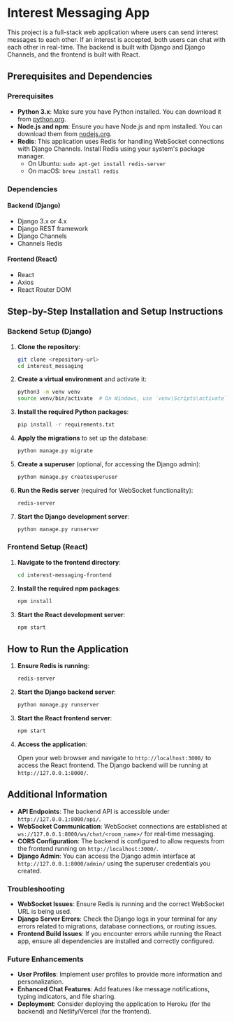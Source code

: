 # Interest Messaging App

This project is a full-stack web application where users can send interest messages to each other. If an interest is accepted, both users can chat with each other in real-time. The backend is built with Django and Django Channels, and the frontend is built with React.

## Prerequisites and Dependencies

### Prerequisites

- **Python 3.x**: Make sure you have Python installed. You can download it from [python.org](https://www.python.org/).
- **Node.js and npm**: Ensure you have Node.js and npm installed. You can download them from [nodejs.org](https://nodejs.org/).
- **Redis**: This application uses Redis for handling WebSocket connections with Django Channels. Install Redis using your system's package manager.
  - On Ubuntu: `sudo apt-get install redis-server`
  - On macOS: `brew install redis`

### Dependencies

#### Backend (Django)

- Django 3.x or 4.x
- Django REST framework
- Django Channels
- Channels Redis

#### Frontend (React)

- React
- Axios
- React Router DOM

## Step-by-Step Installation and Setup Instructions

### Backend Setup (Django)

1. **Clone the repository**:

   ```bash
   git clone <repository-url>
   cd interest_messaging
   ```

2. **Create a virtual environment** and activate it:

   ```bash
   python3 -m venv venv
   source venv/bin/activate  # On Windows, use `venv\Scripts\activate`
   ```

3. **Install the required Python packages**:

   ```bash
   pip install -r requirements.txt
   ```

4. **Apply the migrations** to set up the database:

   ```bash
   python manage.py migrate
   ```

5. **Create a superuser** (optional, for accessing the Django admin):

   ```bash
   python manage.py createsuperuser
   ```

6. **Run the Redis server** (required for WebSocket functionality):

   ```bash
   redis-server
   ```

7. **Start the Django development server**:

   ```bash
   python manage.py runserver
   ```

### Frontend Setup (React)

1. **Navigate to the frontend directory**:

   ```bash
   cd interest-messaging-frontend
   ```

2. **Install the required npm packages**:

   ```bash
   npm install
   ```

3. **Start the React development server**:

   ```bash
   npm start
   ```

## How to Run the Application

1. **Ensure Redis is running**:

   ```bash
   redis-server
   ```

2. **Start the Django backend server**:

   ```bash
   python manage.py runserver
   ```

3. **Start the React frontend server**:

   ```bash
   npm start
   ```

4. **Access the application**:

   Open your web browser and navigate to `http://localhost:3000/` to access the React frontend. The Django backend will be running at `http://127.0.0.1:8000/`.

## Additional Information

- **API Endpoints**: The backend API is accessible under `http://127.0.0.1:8000/api/`.
- **WebSocket Communication**: WebSocket connections are established at `ws://127.0.0.1:8000/ws/chat/<room_name>/` for real-time messaging.
- **CORS Configuration**: The backend is configured to allow requests from the frontend running on `http://localhost:3000/`.
- **Django Admin**: You can access the Django admin interface at `http://127.0.0.1:8000/admin/` using the superuser credentials you created.

### Troubleshooting

- **WebSocket Issues**: Ensure Redis is running and the correct WebSocket URL is being used.
- **Django Server Errors**: Check the Django logs in your terminal for any errors related to migrations, database connections, or routing issues.
- **Frontend Build Issues**: If you encounter errors while running the React app, ensure all dependencies are installed and correctly configured.

### Future Enhancements

- **User Profiles**: Implement user profiles to provide more information and personalization.
- **Enhanced Chat Features**: Add features like message notifications, typing indicators, and file sharing.
- **Deployment**: Consider deploying the application to Heroku (for the backend) and Netlify/Vercel (for the frontend).
